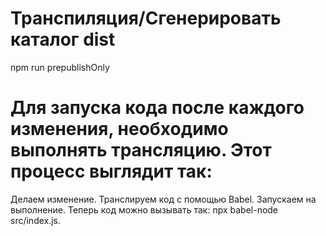# Транспиляция/Сгенерировать каталог dist
npm run prepublishOnly
# Для запуска кода после каждого изменения, необходимо выполнять трансляцию. Этот процесс выглядит так:
  Делаем изменение.
  Транслируем код с помощью Babel.
  Запускаем на выполнение.
  Теперь код можно вызывать так: npx babel-node src/index.js. 
